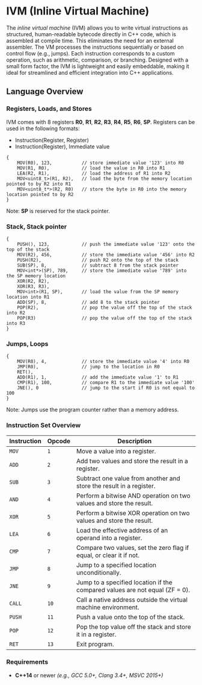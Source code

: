 IVM (Inline Virtual Machine)
====

The *inline virtual machine* (IVM) allows you to write virtual instructions as structured, human-readable bytecode directly in C++ code, which is assembled at compile time. This eliminates the need for an external assembler. The VM processes the instructions sequentially or based on control flow (e.g., jumps). Each instruction corresponds to a custom operation, such as arithmetic, comparison, or branching.  Designed with a small form factor, the IVM is lightweight and easily embeddable, making it ideal for streamlined and efficient integration into C++ applications.


Language Overview
-----------------

### Registers, Loads, and Stores

IVM comes with 8 registers **R0**, **R1**, **R2**, **R3**, **R4**, **R5**, **R6**, **SP**. Registers can be used in the following formats:

* Instruction(Register, Register)
* Instruction(Register), Immediate value
```
{
    MOV(R0), 123,     	    // store immediate value '123' into R0
    MOV(R1, R0),     	    // load the value in R0 into R1
    LEA(R2, R1),            // load the address of R1 into R2
    MOV<uint8_t>(R1, R2),   // load the byte from the memory location pointed to by R2 into R1
    MOV<uint8_t*>(R2, R0)   // store the byte in R0 into the memory location pointed to by R2
}
```
Note: **SP** is reserved for the stack pointer.

### Stack, Stack pointer

```
{
    PUSH(), 123,     	    // push the immediate value '123' onto the top of the stack
    MOV(R2), 456,           // store the immediate value '456' into R2 
    PUSH(R2),               // push R2 onto the top of the stack
    SUB(SP), 8,             // subtract 8 from the stack pointer
    MOV<int*>(SP), 789,     // store the immediate value '789' into the SP memory location
    XOR(R2, R2),            
    XOR(R3, R3),
    MOV<int>(R1, SP),       // load the value from the SP memory location into R1
    ADD(SP), 8,             // add 8 to the stack pointer
    POP(R2),                // pop the value off the top of the stack into R2
    POP(R3)                 // pop the value off the top of the stack into R3
}
```

### Jumps, Loops

```
{
    MOV(R0), 4,             // store the immediate value '4' into R0
    JMP(R0),                // jump to the location in R0
    RET(),
    ADD(R1), 1,             // add the immediate value '1' to R1
    CMP(R1), 100,           // compare R1 to the immediate value '100'
    JNE(), 0                // jump to the start if R0 is not equal to 100
}
```
Note: Jumps use the program counter rather than a memory address.

### Instruction Set Overview

| **Instruction** | **Opcode** | **Description**                                                                          |
|-----------------|------------|------------------------------------------------------------------------------------------|
| `MOV`           | `1`        | Move a value into a register.						                                      |
| `ADD`           | `2`        | Add two values and store the result in a register.                                       |
| `SUB`           | `3`        | Subtract one value from another and store the result in a register.                      |
| `AND`           | `4`        | Perform a bitwise AND operation on two values and store the result.                      |
| `XOR`           | `5`        | Perform a bitwise XOR operation on two values and store the result.                      |
| `LEA`           | `6`        | Load the effective address of an operand into a register.                                |
| `CMP`           | `7`        | Compare two values, set the zero flag if equal, or clear it if not.                      |
| `JMP`           | `8`        | Jump to a specified location unconditionally.                                            |
| `JNE`           | `9`        | Jump to a specified location if the compared values are not equal (ZF = 0).              |
| `CALL`          | `10`       | Call a native address outside the virtual machine environment. 				          |
| `PUSH`          | `11`       | Push a value onto the top of the stack. 			                                      |
| `POP`           | `12`       | Pop the top value off the stack and store it in a register. 			                  |
| `RET`           | `13`       | Exit program.			     						                                      |

### Requirements

* **C++14** or newer *(e.g., GCC 5.0+, Clang 3.4+, MSVC 2015+)*